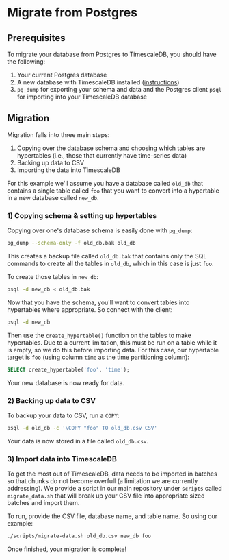 # Migrate from Postgres

## Prerequisites

To migrate your database from Postgres to TimescaleDB, you should have
the following:

1. Your current Postgres database
1. A new database with TimescaleDB installed ([instructions](/installation))
1. `pg_dump` for exporting your schema and data and the Postgres client `psql`
for importing into your TimescaleDB database

## Migration

Migration falls into three main steps:

1. Copying over the database schema and choosing which tables are hypertables
(i.e., those that currently have time-series data)
1. Backing up data to CSV
1. Importing the data into TimescaleDB

For this example we'll assume you have a database called `old_db` that
contains a single table called `foo` that you want to convert into
a hypertable in a new database called `new_db`.

### 1) Copying schema & setting up hypertables

Copying over one's database schema is easily done with `pg_dump`:
```bash
pg_dump --schema-only -f old_db.bak old_db
```

This creates a backup file called `old_db.bak` that contains only the
SQL commands to create all the tables in `old_db`, which in this case is just
`foo`.

To create those tables in `new_db`:
```bash
psql -d new_db < old_db.bak
```

Now that you have the schema, you'll want to convert tables into hypertables
where appropriate. So connect with the client:
```bash
psql -d new_db
```
Then use the `create_hypertable()` function on the tables to make hypertables.
Due to a current limitation, this must be run on a table while it is empty, so
we do this before importing data. For this case, our hypertable target is
`foo` (using column `time` as the time partitioning column):
```sql
SELECT create_hypertable('foo', 'time');
```

Your new database is now ready for data.

### 2) Backing up data to CSV

To backup your data to CSV, run a `COPY`:
```bash
psql -d old_db -c '\COPY "foo" TO old_db.csv CSV'
```

Your data is now stored in a file called `old_db.csv`.

### 3) Import data into TimescaleDB

To get the most out of TimescaleDB, data needs to be imported in batches so
that chunks do not become overfull (a limitation we are currently addressing).
We provide a script in our main repository under `scripts`
called `migrate_data.sh` that will break up your CSV file into appropriate
sized batches and import them.

To run, provide the CSV file, database name, and table name. So using our
example:
```bash
./scripts/migrate-data.sh old_db.csv new_db foo
```

Once finished, your migration is complete!
